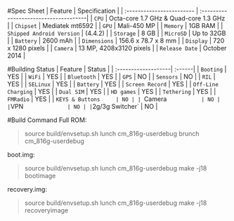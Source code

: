 #Spec Sheet
| Feature                   | Specification                         |
| :------------------------ | :-------------------------------------|
| `CPU`                     | Octa-core 1.7 GHz & Quad-core 1.3 GHz |
| `Chipset`                 | Mediatek mt6592                       |
| `GPU`                     | Mali-450 MP                           |
| `Memory`                  | 1GB RAM                               |
| `Shipped Android Version` | (4.4.2)                               |
| `Storage`                 | 8 GB                                  |
| `MicroSD`                 | Up to 32GB                            |
| `Battery`                 | 2600 mAh                              |
| `Dimensions`              | 156.6 x 78.7 x 8 mm                   |
| `Display`                 | 720 x 1280 pixels                     |
| `Camera`                  | 13 MP, 4208x3120 pixels               |
| `Release Date`            | October 2014                          |

#Building Status
| Feature             | Status |
| :-------------------| :------|
| `Booting`           | YES |
| `WiFi`              | YES |
| `Bluetooth`         | YES |
| `GPS`               | NO |
| `Sensors`           | NO |
| `RIL`               | YES |
| `SELinux`           | YES |
| `Battery`           | YES |
| `Screen Record`     | YES |
| `Off-Line Charging` | YES |
| `Dual SIM`          | YES |
| `HD games`          | YES |
| `Tethering`         | YES |
| `FMRadio`           | YES |
| `KEYS & Buttons     | NO |
| `Camera`            | NO |
| `VPN`               | NO |
| `2g/3g Switcher`    | NO |

#Build Command
Full ROM:
> source build/envsetup.sh
> lunch cm_816g-userdebug
> brunch cm_816g-userdebug

boot.img:
> source build/envsetup.sh
> lunch cm_816g-userdebug
> make -j18 bootimage

recovery.img:
> source build/envsetup.sh
> lunch cm_816g-userdebug
> make -j18 recoveryimage


